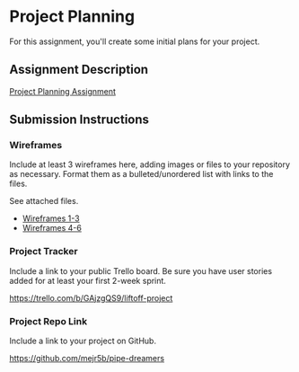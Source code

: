 # Project Planning
For this assignment, you'll create some initial plans for your project.

## Assignment Description
[Project Planning Assignment](https://education.launchcode.org/liftoff/modules/assignments/project-planning)

## Submission Instructions

### Wireframes

Include at least 3 wireframes here, adding images or files to your repository as necessary. Format them as a bulleted/unordered list with links to the files.

See attached files.


<ul>
  <li><a href="https://github.com/RainAndSnow11/liftoff-assignments/blob/master/P3-Project_Planning/Pipe%20Dream%20Wireframes.pdf">Wireframes 1-3</a></li></li>
  <li><a href="https://github.com/RainAndSnow11/liftoff-assignments/blob/master/P3-Project_Planning/Pipe%20Dream%20Wireframes%202.pdf">Wireframes 4-6</a></li></li>
</ul>


### Project Tracker

Include a link to your public Trello board. Be sure you have user stories added for at least your first 2-week sprint.

https://trello.com/b/GAjzgQS9/liftoff-project

### Project Repo Link

Include a link to your project on GitHub.

https://github.com/mejr5b/pipe-dreamers
